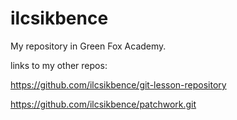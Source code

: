 # ilcsikbence
My repository in Green Fox Academy.

links to my other repos:

https://github.com/ilcsikbence/git-lesson-repository

https://github.com/ilcsikbence/patchwork.git
